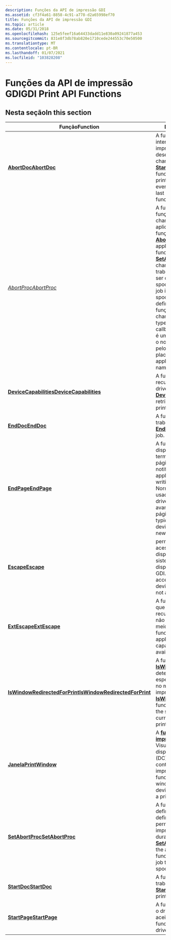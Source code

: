 ```yaml
---
description: Funções da API de impressão GDI
ms.assetid: cf3f4a61-8858-4c91-a778-d2a65998ef70
title: Funções da API de impressão GDI
ms.topic: article
ms.date: 05/31/2018
ms.openlocfilehash: 125e5feef16a64433dadd11e830a09241877a453
ms.sourcegitcommit: 831e8f3db78ab820e1710cede244553c70e50500
ms.translationtype: MT
ms.contentlocale: pt-BR
ms.lasthandoff: 01/07/2021
ms.locfileid: "103828208"
---
```

# <a name="gdi-print-api-functions"></a><span data-ttu-id="6e253-103">Funções da API de impressão GDI</span><span class="sxs-lookup"><span data-stu-id="6e253-103">GDI Print API Functions</span></span>

## <a name="in-this-section"></a><span data-ttu-id="6e253-104">Nesta seção</span><span class="sxs-lookup"><span data-stu-id="6e253-104">In this section</span></span>



| <span data-ttu-id="6e253-105">Função</span><span class="sxs-lookup"><span data-stu-id="6e253-105">Function</span></span>                                                                    | <span data-ttu-id="6e253-106">Descrição</span><span class="sxs-lookup"><span data-stu-id="6e253-106">Description</span></span>                                                                                                                                                                                                                                                                                                                                                                    |
|-----------------------------------------------------------------------------|--------------------------------------------------------------------------------------------------------------------------------------------------------------------------------------------------------------------------------------------------------------------------------------------------------------------------------------------------------------------------------|
| [<span data-ttu-id="6e253-107">**AbortDoc**</span><span class="sxs-lookup"><span data-stu-id="6e253-107">**AbortDoc**</span></span>](/windows/desktop/api/Wingdi/nf-wingdi-abortdoc)<br/>                                     | <span data-ttu-id="6e253-108">A função [**AbortDoc**](/windows/desktop/api/wingdi/nf-wingdi-abortdoc) interrompe o trabalho de impressão atual e apaga tudo desenhado desde a última chamada para a função [**StartDoc**](/windows/desktop/api/Wingdi/nf-wingdi-startdoca) .</span><span class="sxs-lookup"><span data-stu-id="6e253-108">The [**AbortDoc**](/windows/desktop/api/wingdi/nf-wingdi-abortdoc) function stops the current print job and erases everything drawn since the last call to the [**StartDoc**](/windows/desktop/api/Wingdi/nf-wingdi-startdoca) function.</span></span><br/>                                                                                                                                                                                                 |
| [<span data-ttu-id="6e253-109">*AbortProc*</span><span class="sxs-lookup"><span data-stu-id="6e253-109">*AbortProc*</span></span>](/windows/desktop/api/Wingdi/nc-wingdi-abortproc)<br/>                                     | <span data-ttu-id="6e253-110">A função [**AbortProc**](/windows/desktop/api/wingdi/nc-wingdi-abortproc) é uma função de retorno de chamada definida pelo aplicativo usada com a função [**SetAbortProc**](/windows/desktop/api/Wingdi/nf-wingdi-setabortproc) .</span><span class="sxs-lookup"><span data-stu-id="6e253-110">The [**AbortProc**](/windows/desktop/api/wingdi/nc-wingdi-abortproc) function is an application-defined callback function used with the [**SetAbortProc**](/windows/desktop/api/Wingdi/nf-wingdi-setabortproc) function.</span></span> <span data-ttu-id="6e253-111">Ele é chamado quando um trabalho de impressão deve ser cancelado durante o spool.</span><span class="sxs-lookup"><span data-stu-id="6e253-111">It is called when a print job is to be canceled during spooling.</span></span> <span data-ttu-id="6e253-112">O tipo **AbortProc** define um ponteiro para essa função de retorno de chamada.</span><span class="sxs-lookup"><span data-stu-id="6e253-112">The **ABORTPROC** type defines a pointer to this callback function.</span></span> <span data-ttu-id="6e253-113">**AbortProc** é um espaço reservado para o nome da função definida pelo aplicativo.</span><span class="sxs-lookup"><span data-stu-id="6e253-113">**AbortProc** is a placeholder for the application-defined function name.</span></span><br/> |
| [<span data-ttu-id="6e253-114">**DeviceCapabilities**</span><span class="sxs-lookup"><span data-stu-id="6e253-114">**DeviceCapabilities**</span></span>](/windows/desktop/api/WinGdi/nf-wingdi-devicecapabilitiesa)<br/>                 | <span data-ttu-id="6e253-115">A função [**DeviceCapabilities**](/windows/desktop/api/wingdi/nf-wingdi-devicecapabilitiesa) recupera os recursos de um driver de impressora.</span><span class="sxs-lookup"><span data-stu-id="6e253-115">The [**DeviceCapabilities**](/windows/desktop/api/wingdi/nf-wingdi-devicecapabilitiesa) function retrieves the capabilities of a printer driver.</span></span><br/>                                                                                                                                                                                                                                                       |
| [<span data-ttu-id="6e253-116">**EndDoc**</span><span class="sxs-lookup"><span data-stu-id="6e253-116">**EndDoc**</span></span>](/windows/desktop/api/Wingdi/nf-wingdi-enddoc)<br/>                                         | <span data-ttu-id="6e253-117">A função [**EndDoc**](/windows/desktop/api/wingdi/nf-wingdi-enddoc) encerra um trabalho de impressão.</span><span class="sxs-lookup"><span data-stu-id="6e253-117">The [**EndDoc**](/windows/desktop/api/wingdi/nf-wingdi-enddoc) function ends a print job.</span></span><br/>                                                                                                                                                                                                                                                                                                             |
| [<span data-ttu-id="6e253-118">**EndPage**</span><span class="sxs-lookup"><span data-stu-id="6e253-118">**EndPage**</span></span>](/windows/desktop/api/Wingdi/nf-wingdi-endpage)<br/>                                       | <span data-ttu-id="6e253-119">A função **EndPage** notifica o dispositivo que o aplicativo terminou de gravar em uma página.</span><span class="sxs-lookup"><span data-stu-id="6e253-119">The **EndPage** function notifies the device that the application has finished writing to a page.</span></span> <span data-ttu-id="6e253-120">Normalmente, essa função é usada para direcionar o driver de dispositivo a avançar para uma nova página.</span><span class="sxs-lookup"><span data-stu-id="6e253-120">This function is typically used to direct the device driver to advance to a new page.</span></span><br/>                                                                                                                                                                             |
| [<span data-ttu-id="6e253-121">**Escape**</span><span class="sxs-lookup"><span data-stu-id="6e253-121">**Escape**</span></span>](/windows/desktop/api/Wingdi/nf-wingdi-escape)<br/>                                         | <span data-ttu-id="6e253-122">permite que um aplicativo acesse os recursos de dispositivo definidos pelo sistema que não estão disponíveis por meio do GDI.</span><span class="sxs-lookup"><span data-stu-id="6e253-122">enables an application to access the system-defined device capabilities that are not available through GDI.</span></span><br/>                                                                                                                                                                                                                                                         |
| [<span data-ttu-id="6e253-123">**ExtEscape**</span><span class="sxs-lookup"><span data-stu-id="6e253-123">**ExtEscape**</span></span>](/windows/desktop/api/Wingdi/nf-wingdi-extescape)<br/>                                   | <span data-ttu-id="6e253-124">A função [**ExtEscape**](/windows/desktop/api/wingdi/nf-wingdi-extescape) permite que um aplicativo acesse recursos do dispositivo que não estão disponíveis por meio do GDI.</span><span class="sxs-lookup"><span data-stu-id="6e253-124">The [**ExtEscape**](/windows/desktop/api/wingdi/nf-wingdi-extescape) function enables an application to access device capabilities that are not available through GDI.</span></span><br/>                                                                                                                                                                                                                                |
| [<span data-ttu-id="6e253-125">**IsWindowRedirectedForPrint**</span><span class="sxs-lookup"><span data-stu-id="6e253-125">**IsWindowRedirectedForPrint**</span></span>](iswindowredirectedforprint.md)<br/> | <span data-ttu-id="6e253-126">A função [**IsWindowRedirectedForPrint**](iswindowredirectedforprint.md) determina se a janela especificada é redirecionada no momento para impressão.</span><span class="sxs-lookup"><span data-stu-id="6e253-126">The [**IsWindowRedirectedForPrint**](iswindowredirectedforprint.md) function determines whether the specified window is currently redirected for printing.</span></span><br/>                                                                                                                                                                                                         |
| [<span data-ttu-id="6e253-127">**Janela**</span><span class="sxs-lookup"><span data-stu-id="6e253-127">**PrintWindow**</span></span>](/windows/desktop/api/Winuser/nf-winuser-printwindow)<br/>                               | <span data-ttu-id="6e253-128">A [**função de cópia de impressão**](/windows/desktop/api/winuser/nf-winuser-printwindow) copia uma janela Visual para o contexto de dispositivo especificado (DC), normalmente um controlador de domínio de impressora.</span><span class="sxs-lookup"><span data-stu-id="6e253-128">The [**PrintWindow**](/windows/desktop/api/winuser/nf-winuser-printwindow) function copies a visual window into the specified device context (DC), typically a printer DC.</span></span><br/>                                                                                                                                                                                                                              |
| [<span data-ttu-id="6e253-129">**SetAbortProc**</span><span class="sxs-lookup"><span data-stu-id="6e253-129">**SetAbortProc**</span></span>](/windows/desktop/api/Wingdi/nf-wingdi-setabortproc)<br/>                             | <span data-ttu-id="6e253-130">A função [**SetAbortProc**](/windows/desktop/api/wingdi/nf-wingdi-setabortproc) define a função de anulação definida pelo aplicativo que permite que um trabalho de impressão seja cancelado durante o spool.</span><span class="sxs-lookup"><span data-stu-id="6e253-130">The [**SetAbortProc**](/windows/desktop/api/wingdi/nf-wingdi-setabortproc) function sets the application-defined abort function that allows a print job to be canceled during spooling.</span></span><br/>                                                                                                                                                                                                               |
| [<span data-ttu-id="6e253-131">**StartDoc**</span><span class="sxs-lookup"><span data-stu-id="6e253-131">**StartDoc**</span></span>](/windows/desktop/api/Wingdi/nf-wingdi-startdoca)<br/>                                     | <span data-ttu-id="6e253-132">A função [**StartDoc**](/windows/desktop/api/wingdi/nf-wingdi-startdoca) inicia um trabalho de impressão.</span><span class="sxs-lookup"><span data-stu-id="6e253-132">The [**StartDoc**](/windows/desktop/api/wingdi/nf-wingdi-startdoca) function starts a print job.</span></span><br/>                                                                                                                                                                                                                                                                                                       |
| [<span data-ttu-id="6e253-133">**StartPage**</span><span class="sxs-lookup"><span data-stu-id="6e253-133">**StartPage**</span></span>](/windows/desktop/api/Wingdi/nf-wingdi-startpage)<br/>                                   | <span data-ttu-id="6e253-134">A função [**Startpage**](/windows/desktop/api/wingdi/nf-wingdi-startpage) prepara o driver de impressora para aceitar dados.</span><span class="sxs-lookup"><span data-stu-id="6e253-134">The [**StartPage**](/windows/desktop/api/wingdi/nf-wingdi-startpage) function prepares the printer driver to accept data.</span></span><br/>                                                                                                                                                                                                                                                                             |



 

 

